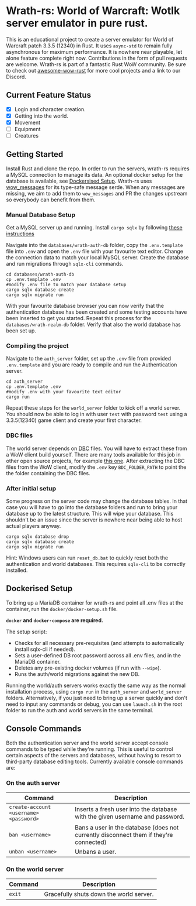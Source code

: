 # Wrath-rs: World of Warcraft: Wotlk server emulator in pure rust.
This is an educational project to create  a server emulator for World of Warcraft patch 3.3.5 (12340) in Rust. It uses `async-std` to remain fully asynchronous for maximum performance. It is nowhere near playable, let alone feature complete right now. Contributions in the form of pull requests are welcome. Wrath-rs is part of a fantastic Rust WoW community. Be sure to check out [awesome-wow-rust](https://github.com/arlyon/awesome-wow-rust) for more cool projects and a link to our Discord.

## Current Feature Status
- [x] Login and character creation.
- [x] Getting into the world. 
- [x] Movement
- [ ] Equipment
- [ ] Creatures

## Getting Started
Install Rust and clone the repo. In order to run the servers, wrath-rs requires a MySQL connection to manage its data. An optional docker setup for the database is available, see [Dockersised Setup](#dockerised-setup). Wrath-rs uses [wow_messages](https://github.com/gtker/wow_messages) for its type-safe message serde. When any messages are missing, we aim to add them to `wow_messages` and PR the changes upstream so everybody can benefit from them. 

### Manual Database Setup
Get a MySQL server up and running. Install `cargo sqlx` by following [these instructions](https://github.com/launchbadge/sqlx/tree/master/sqlx-cli)

Navigate into the `databases/wrath-auth-db` folder, copy the `.env.template` file into `.env` and open the `.env` file with your favourite text editor. Change the connection data to match your local MySQL server. Create the database and run migrations through `sqlx-cli` commands. 
```
cd databases/wrath-auth-db
cp .env.template .env
#modify .env file to match your database setup
cargo sqlx database create
cargo sqlx migrate run
```
With your favourite database browser you can now verify that the authentication database has been created and some testing accounts have been inserted to get you started. Repeat this process for the `databases/wrath-realm-db` folder. Verify that also the world database has been set up.

### Compiling the project
Navigate to the `auth_server` folder, set up the `.env` file from provided `.env.template` and you are ready to compile and run the Authentication server.
```
cd auth_server
cp .env.template .env
#modify .env with your favourite text editor
cargo run
```
Repeat these steps for the `world_server` folder to kick off a world server. You should now be able to log in with user `test` with password `test` using a 3.3.5(12340) game client and create your first character.

### DBC files
The world server depends on [DBC](https://wowdev.wiki/DBC) files. You will have to extract these from a WoW client build yourself. There are many tools available for this job in other open source projects, for example [this one](https://github.com/mangos/Extractor_projects/tree/master/map-extractor). After extracting the DBC files from the WoW client, modify the `.env` key `BDC_FOLDER_PATH` to point the the folder containing the DBC files.

### After initial setup
Some progress on the server code may change the database tables. In that case you will have to go into the database folders and run to bring your database up to the latest structure. This will wipe your database. This shouldn't be an issue since the server is nowhere near being able to host actual players anyway. 
```
cargo sqlx database drop
cargo sqlx database create
cargo sqlx migrate run
``` 

Hint: Windows users can run `reset_db.bat` to quickly reset both the authentication and world databases. This requires `sqlx-cli` to be correctly installed.

## Dockerised Setup

To bring up a MariaDB container for wrath-rs and point all .env files at the container, run the `docker/docker-setup.sh` file.

**`docker` and `docker-compose` are required.**

The setup script:
- Checks for all necessary pre-requisites (and attempts to automatically install sqlx-cli if needed).
- Sets a user-defined DB root password across all .env files, and in the MariaDB container.
- Deletes any pre-existing docker volumes (if run with `--wipe`).
- Runs the auth/world migrations against the new DB.

Running the world/auth servers works exactly the same way as the normal installation process, using `cargo run` in the `auth_server` and `world_server` folders.
Alternatively, if you just need to bring up a server quickly and don't need to input any commands or debug, you can use `launch.sh` in the root folder to run the auth and world servers in the same terminal.

## Console Commands
Both the authentication server and the world server accept console commands to be typed while they're running. This is useful to control certain aspects of the servers and databases, without having to resort to third-party database editing tools. Currently available console commands are:

### On the auth server
| Command                                | Description                                                                           |
|----------------------------------------|---------------------------------------------------------------------------------------|
| `create-account <username> <password>` | Inserts a fresh user into the database with the given username and password.          |
| `ban <username>`                       | Bans a user in the database (does not currently disconnect them if they're connected) |
| `unban <username>`                     | Unbans a user.                                                                        |

### On the world server
| Command                                | Description                                                                           |
|----------------------------------------|---------------------------------------------------------------------------------------|
| `exit` 				 | Gracefully shuts down the world server. 						 | 
